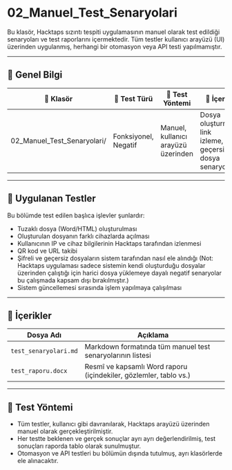 #  02_Manuel_Test_Senaryolari

Bu klasör, Hacktaps sızıntı tespiti uygulamasının manuel olarak test edildiği senaryoları ve test raporlarını içermektedir. Tüm testler kullanıcı arayüzü (UI) üzerinden uygulanmış, herhangi bir otomasyon veya API testi yapılmamıştır.

---

## 📌 Genel Bilgi

| 📂 Klasör | 🧪 Test Türü | 🔧 Test Yöntemi | 📄 İçerik |
|-----------|--------------|------------------|----------|
| 02_Manuel_Test_Senaryolari/ | Fonksiyonel, Negatif | Manuel, kullanıcı arayüzü üzerinden | Dosya oluşturma, link izleme, geçersiz dosya senaryoları |

---

## 🧪 Uygulanan Testler

Bu bölümde test edilen başlıca işlevler şunlardır:

- Tuzaklı dosya (Word/HTML) oluşturulması
- Oluşturulan dosyanın farklı cihazlarda açılması
- Kullanıcının IP ve cihaz bilgilerinin Hacktaps tarafından izlenmesi
- QR kod ve URL takibi
- Şifreli ve geçersiz dosyaların sistem tarafından nasıl ele alındığı (Not: Hacktaps uygulaması sadece sistemin kendi oluşturduğu dosyalar üzerinden çalıştığı için harici dosya yüklemeye dayalı negatif senaryolar bu çalışmada kapsam dışı bırakılmıştır.)
- Sistem güncellemesi sırasında işlem yapılmaya çalışılması

---

## 📄 İçerikler

| Dosya Adı | Açıklama |
|-----------|----------|
| `test_senaryolari.md` | Markdown formatında tüm manuel test senaryolarının listesi |
| `test_raporu.docx`    | Resmî ve kapsamlı Word raporu (içindekiler, gözlemler, tablo vs.) |


---

## 🧭 Test Yöntemi

- Tüm testler, kullanıcı gibi davranılarak, Hacktaps arayüzü üzerinden manuel olarak gerçekleştirilmiştir.
- Her testte beklenen ve gerçek sonuçlar ayrı ayrı değerlendirilmiş, test sonuçları raporda tablo olarak sunulmuştur.
- Otomasyon ve API testleri bu bölümün dışında tutulmuş, ayrı klasörlerde ele alınacaktır.

